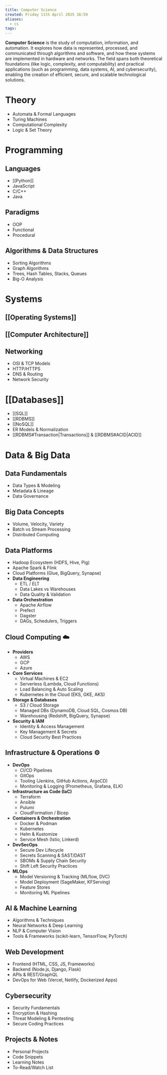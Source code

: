 ```yaml
---
title: Computer Science
created: Friday 11th April 2025 16:59
aliases:
  - cs
tags:
---
```

**Computer Science** is the study of computation, information, and automation. It explores how data is represented, processed, and communicated through algorithms and software, and how these systems are implemented in hardware and networks. The field spans both theoretical foundations (like logic, complexity, and computability) and practical applications (such as programming, data systems, AI, and cybersecurity), enabling the creation of efficient, secure, and scalable technological solutions.

# Theory

- Automata & Formal Languages
- Turing Machines
- Computational Complexity
- Logic & Set Theory
# Programming
## Languages

- [[Python]]
- JavaScript
- C/C++
- Java
## Paradigms

- OOP
- Functional
- Procedural
## Algorithms & Data Structures

- Sorting Algorithms
- Graph Algorithms
- Trees, Hash Tables, Stacks, Queues
- Big-O Analysis
# Systems

## [[Operating Systems]]

## [[Computer Architecture]]

## Networking

- OSI & TCP Models
- HTTP/HTTPS
- DNS & Routing
- Network Security
# [[Databases]]

- [[SQL]]
- [[RDBMS]]
- [[NoSQL]]
- ER Models & Normalization
- [[RDBMS#Transaction|Transactions]] & [[RDBMS#ACID|ACID]]
# Data & Big Data
## Data Fundamentals

  - Data Types & Modeling
  - Metadata & Lineage
  - Data Governance  
## Big Data Concepts

  - Volume, Velocity, Variety
  - Batch vs Stream Processing
  - Distributed Computing
## Data Platforms

  - Hadoop Ecosystem (HDFS, Hive, Pig)
  - Apache Spark & Flink
  - Cloud Platforms (Glue, BigQuery, Synapse)
- **Data Engineering**
  - ETL / ELT
  - Data Lakes vs Warehouses
  - Data Quality & Validation
- **Data Orchestration**
  - Apache Airflow
  - Prefect
  - Dagster
  - DAGs, Schedulers, Triggers

## Cloud Computing ☁️
- **Providers**
  - AWS
  - GCP
  - Azure
- **Core Services**
  - Virtual Machines & EC2
  - Serverless (Lambda, Cloud Functions)
  - Load Balancing & Auto Scaling
  - Kubernetes in the Cloud (EKS, GKE, AKS)
- **Storage & Databases**
  - S3 / Cloud Storage
  - Managed DBs (DynamoDB, Cloud SQL, Cosmos DB)
  - Warehousing (Redshift, BigQuery, Synapse)
- **Security & IAM**
  - Identity & Access Management
  - Key Management & Secrets
  - Cloud Security Best Practices

## Infrastructure & Operations ⚙️
- **DevOps**
  - CI/CD Pipelines
  - GitOps
  - Tooling (Jenkins, GitHub Actions, ArgoCD)
  - Monitoring & Logging (Prometheus, Grafana, ELK)
- **Infrastructure as Code (IaC)**
  - Terraform
  - Ansible
  - Pulumi
  - CloudFormation / Bicep
- **Containers & Orchestration**
  - Docker & Podman
  - Kubernetes
  - Helm & Kustomize
  - Service Mesh (Istio, Linkerd)
- **DevSecOps**
  - Secure Dev Lifecycle
  - Secrets Scanning & SAST/DAST
  - SBOMs & Supply Chain Security
  - Shift Left Security Practices
- **MLOps**
  - Model Versioning & Tracking (MLflow, DVC)
  - Model Deployment (SageMaker, KFServing)
  - Feature Stores
  - Monitoring ML Pipelines
## AI & Machine Learning
- Algorithms & Techniques
- Neural Networks & Deep Learning
- NLP & Computer Vision
- Tools & Frameworks (scikit-learn, TensorFlow, PyTorch)

## Web Development
- Frontend (HTML, CSS, JS, Frameworks)
- Backend (Node.js, Django, Flask)
- APIs & REST/GraphQL
- DevOps for Web (Vercel, Netlify, Dockerized Apps)

## Cybersecurity
- Security Fundamentals
- Encryption & Hashing
- Threat Modeling & Pentesting
- Secure Coding Practices

## Projects & Notes
- Personal Projects
- Code Snippets
- Learning Notes
- To-Read/Watch List